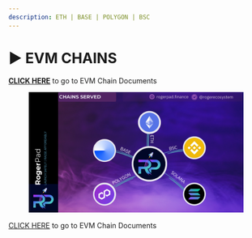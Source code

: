 ```yaml
---
description: ETH | BASE | POLYGON | BSC
---
```


# ▶️ EVM CHAINS

[**CLICK HERE**](https://app.gitbook.com/o/K8SbUov0wU225b5zq22k/s/im4IjNu3KpYpP5kpRw9o/) to go to EVM Chain Documents

<figure><img src="../.gitbook/assets/1.png" alt=""><figcaption></figcaption></figure>

[CLICK HERE](https://app.gitbook.com/o/K8SbUov0wU225b5zq22k/s/im4IjNu3KpYpP5kpRw9o/) to go to EVM Chain Documents
